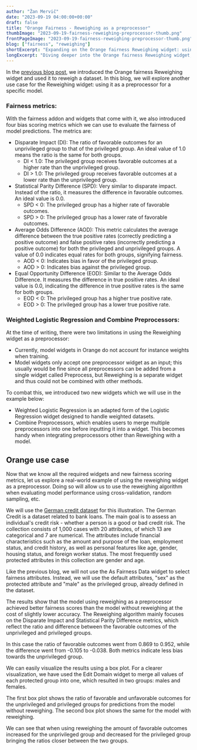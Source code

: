 ```yaml
---
author: "Žan Mervič"
date: "2023-09-19 04:00:00+00:00"
draft: false
title: "Orange Fairness - Reweighing as a preprocessor"
thumbImage: "2023-09-19-fairness-reweighing-preprocessor-thumb.png"
frontPageImage: "2023-09-19-fairness-reweighing-preprocessor-thumb.png"
blog: ["fairness", "reweighing"]
shortExcerpt: "Expanding on the Orange fairness Reweighing widget: using it as a preprocessor and integrating new fairness scoring metrics."
longExcerpt: "Diving deeper into the Orange fairness Reweighing widget, we explore its use as a preprocessor for models. Discover the new widgets and fairness scoring metrics; all illustrated using the German credit dataset, supplemented with visual insights through box plots."
---
```


In the [previous blog post](/blog/2023-09-19-fairness-reweighing-dataset/), we introduced the Orange fairness Reweighing widget and used it to reweigh a dataset. In this blog, we will explore another use case for the Reweighing widget: using it as a preprocessor for a specific model.

### Fairness metrics:

With the fairness addon and widgets that come with it, we also introduced four bias scoring metrics which we can use to evaluate the fairness of model predictions. The metrics are:

- Disparate Impact (DI): The ratio of favorable outcomes for an unprivileged group to that of the privileged group. An ideal value of 1.0 means the ratio is the same for both groups.
  - DI < 1.0: The privileged group receives favorable outcomes at a higher rate than the unprivileged group.
  - DI > 1.0: The privileged group receives favorable outcomes at a lower rate than the unprivileged group.
- Statistical Parity Difference (SPD): Very similar to disparate impact. Instead of the ratio, it measures the difference in favorable outcomes. An ideal value is 0.0.
  - SPD < 0: The privileged group has a higher rate of favorable outcomes.
  - SPD > 0: The privileged group has a lower rate of favorable outcomes.
- Average Odds Difference (AOD): This metric calculates the average difference between the true positive rates (correctly predicting a positive outcome) and false positive rates (incorrectly predicting a positive outcome) for both the privileged and unprivileged groups. A value of 0.0 indicates equal rates for both groups, signifying fairness.
  - AOD < 0: Indicates bias in favor of the privileged group.
  - AOD > 0: Indicates bias against the privileged group.
- Equal Opportunity Difference (EOD): Similar to the Average Odds Difference. It measures the difference in true positive rates. An ideal value is 0.0, indicating the difference in true positive rates is the same for both groups.
  - EOD < 0: The privileged group has a higher true positive rate.
  - EOD > 0: The privileged group has a lower true positive rate.

### Weighted Logistic Regression and Combine Preprocessors:

At the time of writing, there were two limitations in using the Reweighing widget as a preprocessor:
- Currently, model widgets in Orange do not account for instance weights when training. 
- Model widgets only accept one preprocessor widget as an input; this usually would be fine since all preprocessors can be added from a single widget called Preprocess, but Reweighing is a separate widget and thus could not be combined with other methods. 

To combat this, we introduced two new widgets which we will use in the example below: 
- Weighted Logistic Regression is an adapted form of the Logistic Regression widget designed to handle weighted datasets.
- Combine Preprocessors, which enables users to merge multiple preprocessors into one before inputting it into a widget. This becomes handy when integrating preprocessors other than Reweighing with a model.

## Orange use case

Now that we know all the required widgets and new fairness scoring metrics, let us explore a real-world example of using the reweighing widget as a preprocessor. Doing so will allow us to use the reweighing algorithm when evaluating model performance using cross-validation, random sampling, etc.

We will use the [German credit dataset](http://archive.ics.uci.edu/dataset/144/statlog+german+credit+data) for this illustration. The German Credit is a dataset related to bank loans. The main goal is to assess an individual's credit risk - whether a person is a good or bad credit risk. The collection consists of 1,000 cases with 20 attributes, of which 13 are categorical and 7 are numerical. The attributes include financial characteristics such as the amount and purpose of the loan, employment status, and credit history, as well as personal features like age, gender, housing status, and foreign worker status. The most frequently used protected attributes in this collection are gender and age. 

Like the previous blog, we will not use the As Fairness Data widget to select fairness attributes. Instead, we will use the default attributes, "sex" as the protected attribute and "male" as the privileged group, already defined in the dataset.

<WindowScreenshot src="2023-09-19-fairness-reweighing-preprocessor-use-case.png" />

<WindowScreenshot src="2023-09-19-fairness-reweighing-preprocessor-scores.png" />

The results show that the model using reweighing as a preprocessor achieved better fairness scores than the model without reweighing at the cost of slightly lower accuracy. The Reweighing algorithm mainly focuses on the Disparate Impact and Statistical Parity Difference metrics, which reflect the ratio and difference between the favorable outcomes of the unprivileged and privileged groups. 

In this case the ratio of favorable outcomes went from 0.869 to 0.952, while the difference went from -0.105 to -0.038. Both metrics indicate less bias towards the unprivileged group.

We can easily visualize the results using a box plot. For a clearer visualization, we have used the Edit Domain widget to merge all values of each protected group into one, which resulted in two groups: males and females.

<WindowScreenshot src="2023-09-19-fairness-reweighing-preprocessor-box-plot-bias.png" />

<WindowScreenshot src="2023-09-19-fairness-reweighing-preprocessor-box-plot-debias.png" />

The first box plot shows the ratio of favorable and unfavorable outcomes for the unprivileged and privileged groups for predictions from the model without reweighing. The second box plot shows the same for the model with reweighing. 

We can see that when using reweighing the amount of favorable outcomes increased for the unprivileged group and decreased for the privileged group bringing the ratios closer between the two groups.